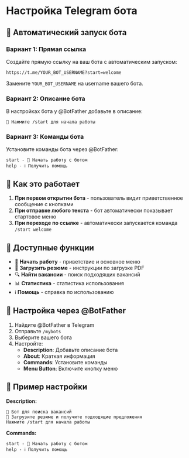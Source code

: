 # Настройка Telegram бота

## 🚀 Автоматический запуск бота

### Вариант 1: Прямая ссылка
Создайте прямую ссылку на ваш бота с автоматическим запуском:
```
https://t.me/YOUR_BOT_USERNAME?start=welcome
```

Замените `YOUR_BOT_USERNAME` на username вашего бота.

### Вариант 2: Описание бота
В настройках бота у @BotFather добавьте в описание:
```
🚀 Нажмите /start для начала работы
```

### Вариант 3: Команды бота
Установите команды бота через @BotFather:
```
start - 🚀 Начать работу с ботом
help - ℹ️ Получить помощь
```

## 📱 Как это работает

1. **При первом открытии бота** - пользователь видит приветственное сообщение с кнопками
2. **При отправке любого текста** - бот автоматически показывает стартовое меню
3. **При переходе по ссылке** - автоматически запускается команда `/start welcome`

## 🎯 Доступные функции

- 🚀 **Начать работу** - приветствие и основное меню
- 📄 **Загрузить резюме** - инструкции по загрузке PDF
- 🔍 **Найти вакансии** - поиск подходящих вакансий
- 📊 **Статистика** - статистика использования
- ℹ️ **Помощь** - справка по использованию

## 🔧 Настройка через @BotFather

1. Найдите @BotFather в Telegram
2. Отправьте `/mybots`
3. Выберите вашего бота
4. Настройте:
   - **Description**: Добавьте описание бота
   - **About**: Краткая информация
   - **Commands**: Установите команды
   - **Menu Button**: Включите кнопку меню

## 📝 Пример настройки

**Description:**
```
🚀 Бот для поиска вакансий
📄 Загрузите резюме и получите подходящие предложения
Нажмите /start для начала работы
```

**Commands:**
```
start - 🚀 Начать работу с ботом
help - ℹ️ Получить помощь
``` 
